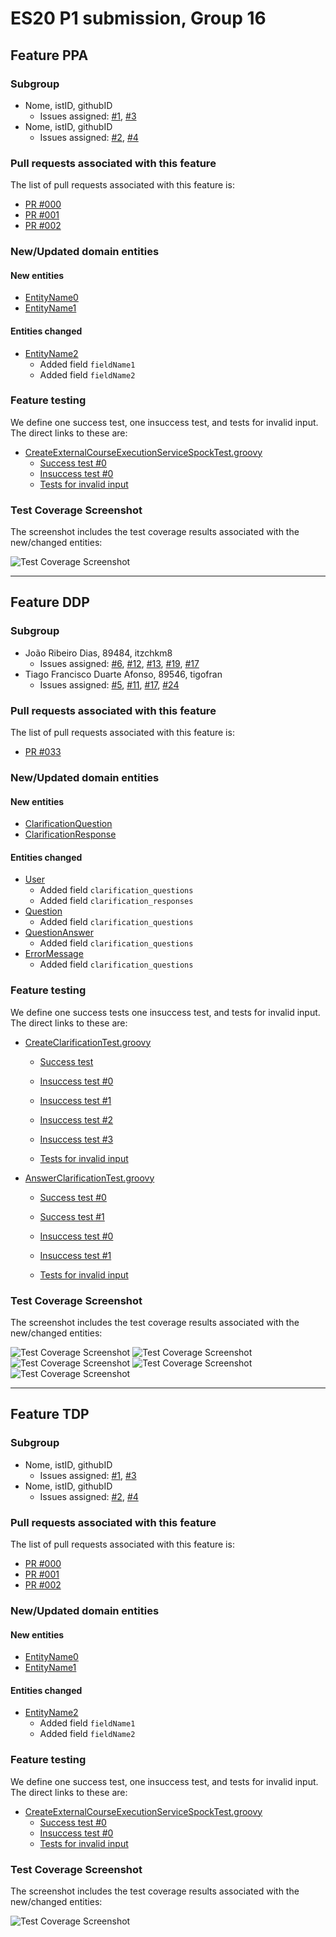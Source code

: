 # ES20 P1 submission, Group 16

## Feature PPA

### Subgroup
 - Nome, istID, githubID
   + Issues assigned: [#1](https://github.com), [#3](https://github.com)
 - Nome, istID, githubID
   + Issues assigned: [#2](https://github.com), [#4](https://github.com)
 
### Pull requests associated with this feature

The list of pull requests associated with this feature is:

 - [PR #000](https://github.com)
 - [PR #001](https://github.com)
 - [PR #002](https://github.com)


### New/Updated domain entities

#### New entities
 - [EntityName0](https://github.com)
 - [EntityName1](https://github.com)

#### Entities changed
 - [EntityName2](https://github.com)
   + Added field `fieldName1`
   + Added field `fieldName2`
 
### Feature testing

We define one success test, one insuccess test, and tests for invalid input. The direct links to these are:

 - [CreateExternalCourseExecutionServiceSpockTest.groovy](https://github.com/socialsoftware/quizzes-tutor/blob/31ba9bd5f5ddcbab61f1c4b2daca7331ad099f98/backend/src/test/groovy/pt/ulisboa/tecnico/socialsoftware/tutor/administration/service/CreateExternalCourseExecutionServiceSpockTest.groovy)
    + [Success test #0](https://github.com/socialsoftware/quizzes-tutor/blob/31ba9bd5f5ddcbab61f1c4b2daca7331ad099f98/backend/src/test/groovy/pt/ulisboa/tecnico/socialsoftware/tutor/administration/service/CreateExternalCourseExecutionServiceSpockTest.groovy#L39)
    + [Insuccess test #0](https://github.com/socialsoftware/quizzes-tutor/blob/31ba9bd5f5ddcbab61f1c4b2daca7331ad099f98/backend/src/test/groovy/pt/ulisboa/tecnico/socialsoftware/tutor/administration/service/CreateExternalCourseExecutionServiceSpockTest.groovy#L104)
    + [Tests for invalid input](https://github.com/socialsoftware/quizzes-tutor/blob/31ba9bd5f5ddcbab61f1c4b2daca7331ad099f98/backend/src/test/groovy/pt/ulisboa/tecnico/socialsoftware/tutor/administration/service/CreateExternalCourseExecutionServiceSpockTest.groovy#L145)


### Test Coverage Screenshot

The screenshot includes the test coverage results associated with the new/changed entities:

![Test Coverage Screenshot](https://web.tecnico.ulisboa.pt/~joaofernandoferreira/1920/ES/coverage_ex1.png)

---

## Feature DDP

### Subgroup
 - João Ribeiro Dias, 89484, itzchkm8
   + Issues assigned: [#6](https://github.com/tecnico-softeng/es20al_16-project/issues/6), [#12](https://github.com/tecnico-softeng/es20al_16-project/issues/12), [#13](https://github.com/tecnico-softeng/es20al_16-project/issues/13), [#19](https://github.com/tecnico-softeng/es20al_16-project/issues/19), [#17](https://github.com/tecnico-softeng/es20al_16-project/issues/17)
 - Tiago Francisco Duarte Afonso, 89546, tigofran
   + Issues assigned: [#5](https://github.com/tecnico-softeng/es20al_16-project/issues/5), [#11](https://github.com/tecnico-softeng/es20al_16-project/issues/11), 
[#17](https://github.com/tecnico-softeng/es20al_16-project/issues/17), 
[#24](https://github.com/tecnico-softeng/es20al_16-project/issues/24)


### Pull requests associated with this feature

The list of pull requests associated with this feature is:

 - [PR #033](https://github.com/tecnico-softeng/es20al_16-project/pull/33)

### New/Updated domain entities

#### New entities
 - [ClarificationQuestion](https://github.com/tecnico-softeng/es20al_16-project/blob/ddp/backend/src/main/java/pt/ulisboa/tecnico/socialsoftware/tutor/clarification/domain/ClarificationQuestion.java)
 - [ClarificationResponse](https://github.com/tecnico-softeng/es20al_16-project/blob/ddp/backend/src/main/java/pt/ulisboa/tecnico/socialsoftware/tutor/clarification/domain/ClarificationResponse.java)

#### Entities changed
 - [User](https://github.com/tecnico-softeng/es20al_16-project/blob/ddp/backend/src/main/java/pt/ulisboa/tecnico/socialsoftware/tutor/user/User.java)
   + Added field `clarification_questions`
   + Added field `clarification_responses`
 - [Question](https://github.com/tecnico-softeng/es20al_16-project/blob/ddp/backend/src/main/java/pt/ulisboa/tecnico/socialsoftware/tutor/question/domain/Question.java)
   + Added field `clarification_questions`
 - [QuestionAnswer](https://github.com/tecnico-softeng/es20al_16-project/blob/ddp/backend/src/main/java/pt/ulisboa/tecnico/socialsoftware/tutor/answer/domain/QuestionAnswer.java)
   + Added field `clarification_questions`
 - [ErrorMessage](https://github.com/tecnico-softeng/es20al_16-project/blob/ddp/backend/src/main/java/pt/ulisboa/tecnico/socialsoftware/tutor/exceptions/ErrorMessage.java)
   + Added field `clarification_questions`

 
### Feature testing

We define one success tests one insuccess test, and tests for invalid input. The direct links to these are:

 - [CreateClarificationTest.groovy](https://github.com/tecnico-softeng/es20al_16-project/blob/ddp/backend/src/test/groovy/pt/ulisboa/tecnico/socialsoftware/tutor/clarification/service/CreateClarificationTest.groovy)

    + [Success test](https://github.com/tecnico-softeng/es20al_16-project/blob/c69a0bbf8a013a285f3d6959c84a13466e00df26/backend/src/test/groovy/pt/ulisboa/tecnico/socialsoftware/tutor/clarification/service/CreateClarificationTest.groovy#L97)

    + [Insuccess test #0](https://github.com/tecnico-softeng/es20al_16-project/blob/c69a0bbf8a013a285f3d6959c84a13466e00df26/backend/src/test/groovy/pt/ulisboa/tecnico/socialsoftware/tutor/clarification/service/CreateClarificationTest.groovy#L118)
    + [Insuccess test #1](https://github.com/tecnico-softeng/es20al_16-project/blob/c69a0bbf8a013a285f3d6959c84a13466e00df26/backend/src/test/groovy/pt/ulisboa/tecnico/socialsoftware/tutor/clarification/service/CreateClarificationTest.groovy#L133)
    + [Insuccess test #2](https://github.com/tecnico-softeng/es20al_16-project/blob/c69a0bbf8a013a285f3d6959c84a13466e00df26/backend/src/test/groovy/pt/ulisboa/tecnico/socialsoftware/tutor/clarification/service/CreateClarificationTest.groovy#L154)
    + [Insuccess test #3](https://github.com/tecnico-softeng/es20al_16-project/blob/c69a0bbf8a013a285f3d6959c84a13466e00df26/backend/src/test/groovy/pt/ulisboa/tecnico/socialsoftware/tutor/clarification/service/CreateClarificationTest.groovy#L174)

    + [Tests for invalid input](https://github.com/tecnico-softeng/es20al_16-project/blob/c69a0bbf8a013a285f3d6959c84a13466e00df26/backend/src/test/groovy/pt/ulisboa/tecnico/socialsoftware/tutor/clarification/service/CreateClarificationTest.groovy#L200)


 - [AnswerClarificationTest.groovy](https://github.com/tecnico-softeng/es20al_16-project/blob/ddp/backend/src/test/groovy/pt/ulisboa/tecnico/socialsoftware/tutor/clarification/service/AnswerClarificationTest.groovy)

    + [Success test #0](https://github.com/tecnico-softeng/es20al_16-project/blob/c69a0bbf8a013a285f3d6959c84a13466e00df26/backend/src/test/groovy/pt/ulisboa/tecnico/socialsoftware/tutor/clarification/service/AnswerClarificationTest.groovy#L63)
    + [Success test #1](https://github.com/tecnico-softeng/es20al_16-project/blob/c69a0bbf8a013a285f3d6959c84a13466e00df26/backend/src/test/groovy/pt/ulisboa/tecnico/socialsoftware/tutor/clarification/service/AnswerClarificationTest.groovy#L86)

    + [Insuccess test #0](https://github.com/tecnico-softeng/es20al_16-project/blob/c69a0bbf8a013a285f3d6959c84a13466e00df26/backend/src/test/groovy/pt/ulisboa/tecnico/socialsoftware/tutor/clarification/service/AnswerClarificationTest.groovy#L119)
    + [Insuccess test #1](https://github.com/tecnico-softeng/es20al_16-project/blob/c69a0bbf8a013a285f3d6959c84a13466e00df26/backend/src/test/groovy/pt/ulisboa/tecnico/socialsoftware/tutor/clarification/service/AnswerClarificationTest.groovy#L138)

    + [Tests for invalid input](https://github.com/tecnico-softeng/es20al_16-project/blob/c69a0bbf8a013a285f3d6959c84a13466e00df26/backend/src/test/groovy/pt/ulisboa/tecnico/socialsoftware/tutor/clarification/service/AnswerClarificationTest.groovy#L161)

### Test Coverage Screenshot

The screenshot includes the test coverage results associated with the new/changed entities:

![Test Coverage Screenshot](http://web.tecnico.ulisboa.pt/~ist189484/coverageES1/coverage1.png)
![Test Coverage Screenshot](http://web.tecnico.ulisboa.pt/~ist189484/coverageES1/coverage2.png)
![Test Coverage Screenshot](http://web.tecnico.ulisboa.pt/~ist189484/coverageES1/coverage3.png)
![Test Coverage Screenshot](http://web.tecnico.ulisboa.pt/~ist189484/coverageES1/coverage4.png)
![Test Coverage Screenshot](http://web.tecnico.ulisboa.pt/~ist189484/coverageES1/coverage5.png)

---


## Feature TDP

### Subgroup
 - Nome, istID, githubID
   + Issues assigned: [#1](https://github.com), [#3](https://github.com)
 - Nome, istID, githubID
   + Issues assigned: [#2](https://github.com), [#4](https://github.com)
 
### Pull requests associated with this feature

The list of pull requests associated with this feature is:

 - [PR #000](https://github.com)
 - [PR #001](https://github.com)
 - [PR #002](https://github.com)


### New/Updated domain entities

#### New entities
 - [EntityName0](https://github.com)
 - [EntityName1](https://github.com)

#### Entities changed
 - [EntityName2](https://github.com)
   + Added field `fieldName1`
   + Added field `fieldName2`
 
### Feature testing

We define one success test, one insuccess test, and tests for invalid input. The direct links to these are:

 - [CreateExternalCourseExecutionServiceSpockTest.groovy](https://github.com/socialsoftware/quizzes-tutor/blob/31ba9bd5f5ddcbab61f1c4b2daca7331ad099f98/backend/src/test/groovy/pt/ulisboa/tecnico/socialsoftware/tutor/administration/service/CreateExternalCourseExecutionServiceSpockTest.groovy)
    + [Success test #0](https://github.com/socialsoftware/quizzes-tutor/blob/31ba9bd5f5ddcbab61f1c4b2daca7331ad099f98/backend/src/test/groovy/pt/ulisboa/tecnico/socialsoftware/tutor/administration/service/CreateExternalCourseExecutionServiceSpockTest.groovy#L39)
    + [Insuccess test #0](https://github.com/socialsoftware/quizzes-tutor/blob/31ba9bd5f5ddcbab61f1c4b2daca7331ad099f98/backend/src/test/groovy/pt/ulisboa/tecnico/socialsoftware/tutor/administration/service/CreateExternalCourseExecutionServiceSpockTest.groovy#L104)
    + [Tests for invalid input](https://github.com/socialsoftware/quizzes-tutor/blob/31ba9bd5f5ddcbab61f1c4b2daca7331ad099f98/backend/src/test/groovy/pt/ulisboa/tecnico/socialsoftware/tutor/administration/service/CreateExternalCourseExecutionServiceSpockTest.groovy#L145)


### Test Coverage Screenshot

The screenshot includes the test coverage results associated with the new/changed entities:

![Test Coverage Screenshot](https://web.tecnico.ulisboa.pt/~joaofernandoferreira/1920/ES/coverage_ex1.png)
